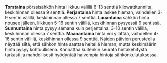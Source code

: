 **Torstaina** pörssisähkön hinta liikkuu välillä 6-13 senttiä kilowattitunnilta, keskihinnan ollessa 9 senttiä. **Perjantaina** hinta laskee hieman, vaihdellen 3-9 sentin välillä, keskihinnan ollessa 7 senttiä. **Lauantaina** sähkön hinta nousee jälleen, liikkuen 5-16 sentin välillä, keskihinnan pysyessä 9 sentissä. **Sunnuntaina** hinta pysyy samana kuin perjantaina, 3-10 sentin välillä, keskihinnan ollessa 7 senttiä. **Maanantaina** hinta voi yllättää, vaihdellen 4-16 sentin välillä, keskihinnan ollessa 9 senttiä. Näiden päivien perusteella näyttää siltä, että sähkön hinta saattaa heitellä hieman, mutta keskimäärin hinta pysyy kohtuullisena. Kannattaa kuitenkin seurata hintakehitystä tarkasti ja mahdollisesti hyödyntää halvempia hintoja sähkönkulutuksessa.